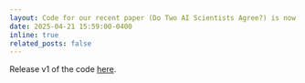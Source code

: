 ```yaml
---
layout: Code for our recent paper (Do Two AI Scientists Agree?) is now available! 
date: 2025-04-21 15:59:00-0400
inline: true
related_posts: false
---
```


Release v1 of the code <a href="https://github.com/shinfxh/ai-scientists">here</a>.
